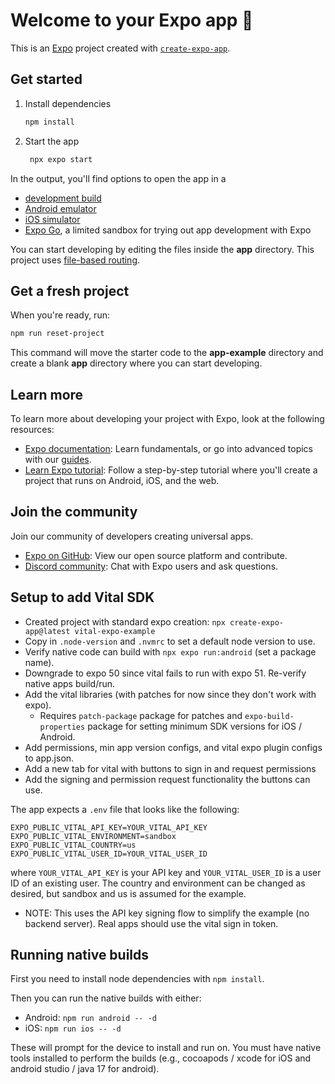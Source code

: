# Welcome to your Expo app 👋

This is an [Expo](https://expo.dev) project created with [`create-expo-app`](https://www.npmjs.com/package/create-expo-app).

## Get started

1. Install dependencies

   ```bash
   npm install
   ```

2. Start the app

   ```bash
    npx expo start
   ```

In the output, you'll find options to open the app in a

- [development build](https://docs.expo.dev/develop/development-builds/introduction/)
- [Android emulator](https://docs.expo.dev/workflow/android-studio-emulator/)
- [iOS simulator](https://docs.expo.dev/workflow/ios-simulator/)
- [Expo Go](https://expo.dev/go), a limited sandbox for trying out app development with Expo

You can start developing by editing the files inside the **app** directory. This project uses [file-based routing](https://docs.expo.dev/router/introduction).

## Get a fresh project

When you're ready, run:

```bash
npm run reset-project
```

This command will move the starter code to the **app-example** directory and create a blank **app** directory where you can start developing.

## Learn more

To learn more about developing your project with Expo, look at the following resources:

- [Expo documentation](https://docs.expo.dev/): Learn fundamentals, or go into advanced topics with our [guides](https://docs.expo.dev/guides).
- [Learn Expo tutorial](https://docs.expo.dev/tutorial/introduction/): Follow a step-by-step tutorial where you'll create a project that runs on Android, iOS, and the web.

## Join the community

Join our community of developers creating universal apps.

- [Expo on GitHub](https://github.com/expo/expo): View our open source platform and contribute.
- [Discord community](https://chat.expo.dev): Chat with Expo users and ask questions.

## Setup to add Vital SDK

- Created project with standard expo creation: `npx create-expo-app@latest vital-expo-example`
- Copy in `.node-version` and `.nvmrc` to set a default node version to use.
- Verify native code can build with `npx expo run:android` (set a package name).
- Downgrade to expo 50 since vital fails to run with expo 51. Re-verify native apps build/run.
- Add the vital libraries (with patches for now since they don't work with expo).
  - Requires `patch-package` package for patches and `expo-build-properties` package for setting minimum SDK versions for iOS / Android.
- Add permissions, min app version configs, and vital expo plugin configs to app.json.
- Add a new tab for vital with buttons to sign in and request permissions
- Add the signing and permission request functionality the buttons can use.

The app expects a `.env` file that looks like the following:

```
EXPO_PUBLIC_VITAL_API_KEY=YOUR_VITAL_API_KEY
EXPO_PUBLIC_VITAL_ENVIRONMENT=sandbox
EXPO_PUBLIC_VITAL_COUNTRY=us
EXPO_PUBLIC_VITAL_USER_ID=YOUR_VITAL_USER_ID
```

where `YOUR_VITAL_API_KEY` is your API key and `YOUR_VITAL_USER_ID` is a user ID of an existing user. The country and environment can be
changed as desired, but sandbox and us is assumed for the example.

- NOTE: This uses the API key signing flow to simplify the example (no backend server). Real apps should use the vital sign in token.

## Running native builds

First you need to install node dependencies with `npm install`.

Then you can run the native builds with either:

- Android: `npm run android -- -d`
- iOS: `npm run ios -- -d`

These will prompt for the device to install and run on. You must have native tools installed to perform the builds (e.g., cocoapods / xcode for iOS and android studio / java 17 for android).
